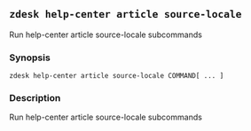 ## `zdesk help-center article source-locale`

Run help-center article source-locale subcommands

### Synopsis

    zdesk help-center article source-locale COMMAND[ ... ]

### Description

Run help-center article source-locale subcommands

